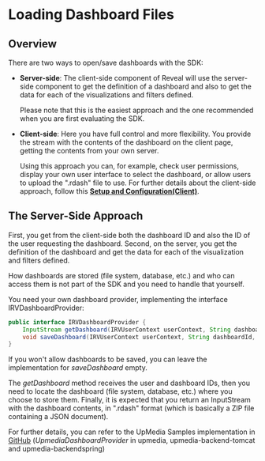 # Loading Dashboard Files

## Overview

There are two ways to open/save dashboards with the SDK:

  - **Server-side**: The client-side component of Reveal will use the server-side component to get the definition of a dashboard and also to get the data for each of the visualizations and filters defined.

    Please note that this is the easiest approach and the one recommended when you are first evaluating the SDK.

  - **Client-side**: Here you have full control and more flexibility. You provide the stream with the contents of the dashboard on the client page, getting the contents from your own server.

    Using this approach you can, for example, check user permissions, display your own user interface to select the dashboard, or allow users to upload the ".rdash" file to use. For further details about the client-side approach, follow this [**Setup and Configuration(Client)**](~/en/developer/developer/web-sdk/setup-configuration.html#setup-and-configuration-client).

## The Server-Side Approach

First, you get from the client-side both the dashboard ID and also the ID of the user requesting the dashboard. Second, on the server, you get the definition of the dashboard and get the data for each of the visualization and filters defined.

How dashboards are stored (file system, database, etc.) and who can access them is not part of the SDK and you need to handle that yourself.


You need your own dashboard provider, implementing the interface IRVDashboardProvider:

```java
public interface IRVDashboardProvider {
    InputStream getDashboard(IRVUserContext userContext, String dashboardId) throws IOException;
    void saveDashboard(IRVUserContext userContext, String dashboardId, InputStream dashboardStream) throws IOException;
}
```

If you won't allow dashboards to be saved, you can leave the implementation for *saveDashboard* empty.

The *getDashboard* method receives the user and dashboard IDs, then you need to locate the dashboard (file system, database, etc.) where you choose to store them.
Finally, it is expected that you return an InputStream with the dashboard contents, in ".rdash" format (which is basically a ZIP file containing a JSON document).


For further details, you can refer to the UpMedia Samples implementation in [GitHub](https://github.com/RevealBi/sdk-samples-java) (*UpmediaDashboardProvider* in upmedia, upmedia-backend-tomcat and upmedia-backendspring)